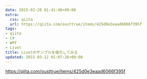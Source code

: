 ```yaml
---
date: 2015-02-20 01:41:48+09:00
extra:
  css: qiita
  url: https://qiita.com/ousttrue/items/425d0e3eaad6066f395f
tags:
- qiita
- C#
- WPF
- Livet
title: Livetのサンプルを復元してみる
updated: 2015-03-12 01:07:26+09:00
---
```


<https://qiita.com/ousttrue/items/425d0e3eaad6066f395f>
